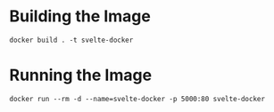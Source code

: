 # Building the Image

```
docker build . -t svelte-docker
```

# Running the Image
```
docker run --rm -d --name=svelte-docker -p 5000:80 svelte-docker
```